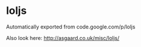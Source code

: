 # loljs
Automatically exported from code.google.com/p/loljs

Also look here:
http://asgaard.co.uk/misc/loljs/

